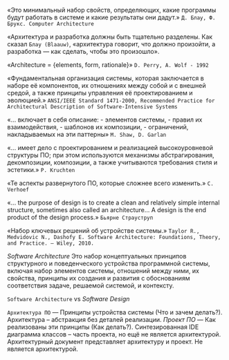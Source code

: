 «Это минимальный набор свойств, определяющих, какие программы будут работать в системе и какие результаты они дадут.» `Д. Блау, Ф. Брукс. Computer Architecture`

«Архитектура и разработка должны быть тщательно разделены. Как сказал `Блау (Blaauw)`, «архитектура говорит, что должно произойти, а разработка — как сделать, чтобы это произошло».

«Architecture = {elements, form, rationale}» `D. Perry, A. Wolf - 1992`

«Фундаментальная организация системы, которая заключается в наборе её компонентов, их отношениях между собой и с внешней средой, а также принципы управления её проектированием и эволюцией.» `ANSI/IEEE Standard 1471-2000, Recommended Practice for Architectural Description of Software-Intensive Systems`

«… включает в себя описание: - элементов системы, - правил их взаимодействия, - шаблонов их композиции, - ограничений, накладываемых на эти паттерны» `M. Shaw, D. Garlan`

«… имеет дело с проектированием и реализацией высокоуровневой структуры ПО; при этом используются механизмы абстрагирования, декомпозиции, композиции, а также учитываются требования стиля и эстетики.» `P. Kruchten`

«Те аспекты развернутого ПО, которые сложнее всего изменить.» `C. Verhoef`

«… the purpose of design is to create a clean and relatively simple internal structure, sometimes also called an architecture… A design is the end product of the design process.» `Бьярне Страуструп`

«Набор ключевых решений об устройстве системы.» `Taylor R., Medvidovic N., Dashofy E. Software Architecture: Foundations, Theory, and Practice. — Wiley, 2010.`

_Software Architecture_
Это набор концептуальных принципов структурного и поведенческого устройства программной системы, включая набор элементов системы, отношений между ними, их свойства, принципы их создания и развития с обоснованиям соответствия задаче, решаемой системой, и контексту.

`Software Architecture` vs _Software Design_ 

`Архитектура ПО` — Принципы устройства системы (Что и зачем делать?). Архитектура – абстракция без деталей реализации. 
_Проект ПО_ — Как реализованы эти принципы (Как делать?). Синтезированная IDE диаграмма классов – часть проекта, но ещё не является архитектурой. Архитектурный документ представляет архитектуру и проект. Не является архитектурой.